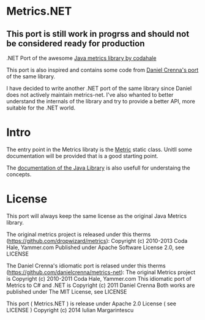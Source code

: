 Metrics.NET
===========

This port is still work in progrss and should not be considered ready for production
------------------------------------------------------------------------------------


.NET Port of the awesome [Java metrics library by codahale](https://github.com/dropwizard/metrics)

This port is also inspired and contains some code from [Daniel Crenna's port](https://github.com/danielcrenna/metrics-net) of the same library.

I have decided to write another .NET port of the same library since Daniel does not actively maintain metrics-net. 
I've also whanted to better understand the internals of the library and try to provide a better API, more suitable for the .NET world.

Intro
=====

The entry point in the Metrics libraty is the [Metric](https://github.com/etishor/Metrics.NET/blob/master/Src/Metrics/Metric.cs) static class. 
Unitll some documentation will be provided that is a good starting point.

The [documentation of the Java Library](http://metrics.codahale.com/manual/core/) is also usefull for understaing the concepts.


License
=======

This port will always keep the same license as the original Java Metrics library.

The original metrics project is released under this therms (https://github.com/dropwizard/metrics):
Copyright (c) 2010-2013 Coda Hale, Yammer.com
Published under Apache Software License 2.0, see LICENSE

The Daniel Crenna's idiomatic port is relased under this therms (https://github.com/danielcrenna/metrics-net):
The original Metrics project is Copyright (c) 2010-2011 Coda Hale, Yammer.com
This idiomatic port of Metrics to C# and .NET is Copyright (c) 2011 Daniel Crenna
Both works are published under The MIT License, see LICENSE

This port ( Metrics.NET ) is release under Apache 2.0 License ( see LICENSE ) 
Copyright (c) 2014 Iulian Margarintescu

